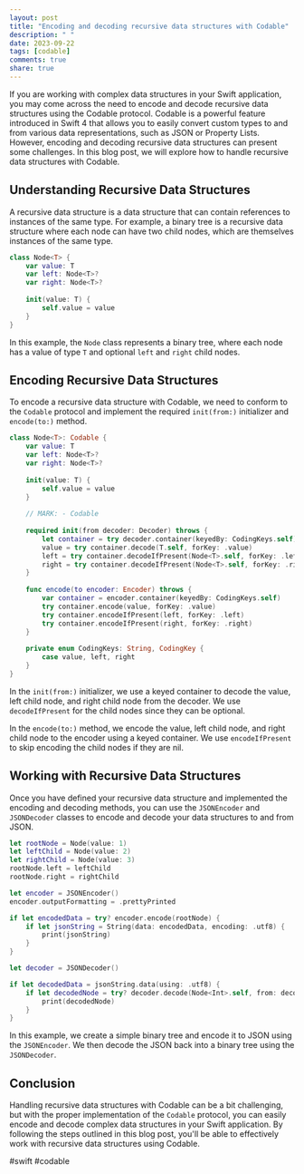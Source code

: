 ```yaml
---
layout: post
title: "Encoding and decoding recursive data structures with Codable"
description: " "
date: 2023-09-22
tags: [codable]
comments: true
share: true
---
```


If you are working with complex data structures in your Swift application, you may come across the need to encode and decode recursive data structures using the Codable protocol. Codable is a powerful feature introduced in Swift 4 that allows you to easily convert custom types to and from various data representations, such as JSON or Property Lists. However, encoding and decoding recursive data structures can present some challenges. In this blog post, we will explore how to handle recursive data structures with Codable.

## Understanding Recursive Data Structures

A recursive data structure is a data structure that can contain references to instances of the same type. For example, a binary tree is a recursive data structure where each node can have two child nodes, which are themselves instances of the same type.

```swift
class Node<T> {
    var value: T
    var left: Node<T>?
    var right: Node<T>?
    
    init(value: T) {
        self.value = value
    }
}
```

In this example, the `Node` class represents a binary tree, where each node has a value of type `T` and optional `left` and `right` child nodes.

## Encoding Recursive Data Structures

To encode a recursive data structure with Codable, we need to conform to the `Codable` protocol and implement the required `init(from:)` initializer and `encode(to:)` method.

```swift
class Node<T>: Codable {
    var value: T
    var left: Node<T>?
    var right: Node<T>?
    
    init(value: T) {
        self.value = value
    }
    
    // MARK: - Codable
    
    required init(from decoder: Decoder) throws {
        let container = try decoder.container(keyedBy: CodingKeys.self)
        value = try container.decode(T.self, forKey: .value)
        left = try container.decodeIfPresent(Node<T>.self, forKey: .left)
        right = try container.decodeIfPresent(Node<T>.self, forKey: .right)
    }
    
    func encode(to encoder: Encoder) throws {
        var container = encoder.container(keyedBy: CodingKeys.self)
        try container.encode(value, forKey: .value)
        try container.encodeIfPresent(left, forKey: .left)
        try container.encodeIfPresent(right, forKey: .right)
    }
    
    private enum CodingKeys: String, CodingKey {
        case value, left, right
    }
}
```

In the `init(from:)` initializer, we use a keyed container to decode the value, left child node, and right child node from the decoder. We use `decodeIfPresent` for the child nodes since they can be optional.

In the `encode(to:)` method, we encode the value, left child node, and right child node to the encoder using a keyed container. We use `encodeIfPresent` to skip encoding the child nodes if they are nil.

## Working with Recursive Data Structures

Once you have defined your recursive data structure and implemented the encoding and decoding methods, you can use the `JSONEncoder` and `JSONDecoder` classes to encode and decode your data structures to and from JSON.

```swift
let rootNode = Node(value: 1)
let leftChild = Node(value: 2)
let rightChild = Node(value: 3)
rootNode.left = leftChild
rootNode.right = rightChild

let encoder = JSONEncoder()
encoder.outputFormatting = .prettyPrinted

if let encodedData = try? encoder.encode(rootNode) {
    if let jsonString = String(data: encodedData, encoding: .utf8) {
        print(jsonString)
    }
}

let decoder = JSONDecoder()

if let decodedData = jsonString.data(using: .utf8) {
    if let decodedNode = try? decoder.decode(Node<Int>.self, from: decodedData) {
        print(decodedNode)
    }
}
```

In this example, we create a simple binary tree and encode it to JSON using the `JSONEncoder`. We then decode the JSON back into a binary tree using the `JSONDecoder`.

## Conclusion

Handling recursive data structures with Codable can be a bit challenging, but with the proper implementation of the `Codable` protocol, you can easily encode and decode complex data structures in your Swift application. By following the steps outlined in this blog post, you'll be able to effectively work with recursive data structures using Codable.

#swift #codable